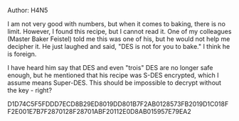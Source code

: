 Author: H4N5

I am not very good with numbers, but when it comes to baking, there is no limit. However, I found this recipe, but I cannot read it. One of my colleagues (Master Baker Feistel) told me this was one of his, but he would not help me decipher it. He just laughed and said, "DES is not for you to bake." I think he is foreign.

I have heard him say that DES and even "trois" DES are no longer safe enough, but he mentioned that his recipe was S-DES encrypted, which I assume means Super-DES. This should be impossible to decrypt without the key - right?

D1D74C5F5FDDD7ECD8B29ED8019DD801B7F2AB0128573FB2019D1C018FF2E001E7B7F2870128F28701ABF20112E0D8AB015957E79EA2
